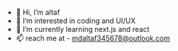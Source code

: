 - 👋 Hi, I’m altaf 
- 👀 I’m interested in coding and UI/UX
- 🌱 I’m currently learning next.js and react
- 📫 reach me at - mdaltaf345678@outlook.com

<!---
altaf234/altaf234 is a ✨ special ✨ repository because its `README.md` (this file) appears on your GitHub profile.
You can click the Preview link to take a look at your changes.
--->

